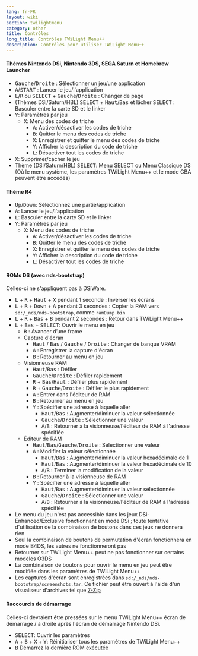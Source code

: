 ```yaml
---
lang: fr-FR
layout: wiki
section: twilightmenu
category: other
title: Contrôles
long_title: Contrôles TWiLight Menu++
description: Contrôles pour utiliser TWiLight Menu++
---
```


#### Thèmes Nintendo DSi, Nintendo 3DS, SEGA Saturn et Homebrew Launcher
- <kbd>Gauche</kbd>/<kbd>Droite</kbd> : Sélectionner un jeu/une application
- <kbd class="face">A</kbd>/<kbd>START</kbd> : Lancer le jeu/l'application
- <kbd class="l">L</kbd>/<kbd class="r">R</kbd> ou <kbd>SELECT</kbd> + <kbd>Gauche</kbd>/<kbd>Droite</kbd> : Changer de page
- (Thèmes DSi/Saturn/HBL) <kbd>SELECT</kbd> + <kbd>Haut</kbd>/<kbd>Bas</kbd> et lâcher <kbd>SELECT</kbd> : Basculer entre la carte SD et le linker
- <kbd class="face">Y</kbd>: Paramètres par jeu
   - <kbd class="face">X</kbd>: Menu des codes de triche
      - <kbd class="face">A</kbd>: Activer/désactiver les codes de triche
      - <kbd class="face">B</kbd>: Quitter le menu des codes de triche
      - <kbd class="face">X</kbd>: Enregistrer et quitter le menu des codes de triche
      - <kbd class="face">Y</kbd>: Afficher la description du code de triche
      - <kbd class="l">L</kbd>: Désactiver tout les codes de triche
- <kbd class="face">X</kbd>: Supprimer/cacher le jeu
- Thème (DSi/Saturn/HBL) <kbd>SELECT</kbd>: Menu SELECT ou Menu Classique DS (Où le menu système, les paramètres TWiLight Menu++ et le mode GBA peuvent être accédés)

#### Thème R4
- <kbd>Up</kbd>/<kbd>Down</kbd>: Sélectionnez une partie/application
- <kbd class="face">A</kbd>: Lancer le jeu/l'application
- <kbd class="l">L</kbd>: Basculer entre la carte SD et le linker
- <kbd class="face">Y</kbd>: Paramètres par jeu
   - <kbd class="face">X</kbd>: Menu des codes de triche
      - <kbd class="face">A</kbd>: Activer/désactiver les codes de triche
      - <kbd class="face">B</kbd>: Quitter le menu des codes de triche
      - <kbd class="face">X</kbd>: Enregistrer et quitter le menu des codes de triche
      - <kbd class="face">Y</kbd>: Afficher la description du code de triche
      - <kbd class="l">L</kbd>: Désactiver tout les codes de triche

#### ROMs DS (avec nds-bootstrap)
Celles-ci ne s'appliquent pas à DSiWare.
- <kbd class="l">L</kbd> + <kbd class="r">R</kbd> + <kbd>Haut</kbd> + <kbd class="face">X</kbd> pendant 1 seconde : Inverser les écrans
- <kbd class="l">L</kbd> + <kbd class="r">R</kbd> + <kbd>Down</kbd> + <kbd class="face">A</kbd> pendant 3 secondes : Copier la RAM vers `sd:/_nds/nds-bootstrap`, comme `ramDump.bin`
- <kbd class="l">L</kbd> + <kbd class="r">R</kbd> + <kbd>Bas</kbd> + <kbd class="face">B</kbd> pendant 2 secondes : Retour dans TWiLight Menu++
- <kbd class="l">L</kbd> + <kbd>Bas</kbd> + <kbd>SELECT</kbd>: Ouvrir le menu en jeu
   - <kbd class="r">R</kbd> : Avancer d’une frame
   - Capture d'écran
      - <kbd>Haut</kbd> / <kbd>Bas</kbd> / <kbd>Gauche</kbd> / <kbd>Droite</kbd> : Changer de banque VRAM
      - <kbd class="face">A</kbd> : Enregistrer la capture d'écran
      - <kbd class="face">B</kbd> : Retourner au menu en jeu
   - Visionneuse RAM
      - <kbd>Haut</kbd>/<kbd>Bas</kbd> : Défiler
      - <kbd>Gauche</kbd>/<kbd>Droite</kbd> : Défiler rapidement
      - <kbd class="r">R</kbd> + <kbd>Bas</kbd>/<kbd>Haut</kbd> : Défiler plus rapidement
      - <kbd class="r">R</kbd> + <kbd>Gauche</kbd>/<kbd>Droite</kbd> : Défiler le plus rapidement
      - <kbd class="face">A</kbd> : Entrer dans l'éditeur de RAM
      - <kbd class="face">B</kbd> : Retourner au menu en jeu
      - <kbd class="face">Y</kbd> : Spécifier une adresse à laquelle aller
        - <kbd>Haut</kbd>/<kbd>Bas</kbd> : Augmenter/diminuer la valeur sélectionnée
        - <kbd>Gauche</kbd>/<kbd>Droite</kbd> : Sélectionner une valeur
        - <kbd class="face">A</kbd>/<kbd class="face">B</kbd> : Retourner à la visionneuse/l'éditeur de RAM à l'adresse spécifiée
   - Éditeur de RAM
      - <kbd>Haut</kbd>/<kbd>Bas</kbd>/<kbd>Gauche</kbd>/<kbd>Droite</kbd> : Sélectionner une valeur
      - <kbd class="face">A</kbd> : Modifier la valeur sélectionnée
         - <kbd>Haut</kbd>/<kbd>Bas</kbd> : Augmenter/diminuer la valeur hexadécimale de 1
         - <kbd>Haut</kbd>/<kbd>Bas</kbd> : Augmenter/diminuer la valeur hexadécimale de 10
         - <kbd class="face">A</kbd>/<kbd class="face">B</kbd> : Terminer la modification de la valeur
      - <kbd class="face">B</kbd> : Retourner à la visionneuse de RAM
      - <kbd class="face">Y</kbd> : Spécifier une adresse à laquelle aller
        - <kbd>Haut</kbd>/<kbd>Bas</kbd> : Augmenter/diminuer la valeur sélectionnée
        - <kbd>Gauche</kbd>/<kbd>Droite</kbd> : Sélectionner une valeur
        - <kbd class="face">A</kbd>/<kbd class="face">B</kbd> : Retourner à la visionneuse/l'éditeur de RAM à l'adresse spécifiée
- Le menu du jeu n'est pas accessible dans les jeux DSi-Enhanced/Exclusive fonctionnant en mode DSi ; toute tentative d'utilisation de la combinaison de boutons dans ces jeux ne donnera rien
- Seul la combinaison de boutons de permutation d'écran fonctionnera en mode B4DS, les autres ne fonctionneront pas
- Retourner sur TWiLight Menu++ peut ne pas fonctionner sur certains modèles O3DS
- La combinaison de boutons pour ouvrir le menu en jeu peut être modifiée dans les paramètres de TWiLight Menu++
- Les captures d'écran sont enregistrées dans `sd:/_nds/nds-bootstrap/screenshots.tar`. Ce fichier peut être ouvert à l'aide d'un visualiseur d'archives tel que [7-Zip](https://www.7-zip.org/)

#### Raccourcis de démarrage
Celles-ci devraient être pressées sur le menu TWiLight Menu++ écran de démarrage / à droite après l'écran de démarrage Nintendo DSi.

- <kbd>SELECT</kbd>: Ouvrir les paramètres
- <kbd class="face">A</kbd> + <kbd class="face">B</kbd> + <kbd class="face">X</kbd> + <kbd class="face">Y</kbd>: Réinitialiser tous les paramètres de TWiLight Menu++
- <kbd class="face">B</kbd> Démarrez la dernière ROM exécutée

